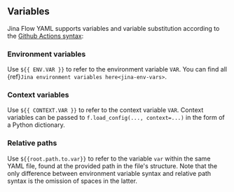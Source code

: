 ## Variables

Jina Flow YAML supports variables and variable substitution according to the [Github Actions syntax](https://docs.github.com/en/actions/learn-github-actions/environment-variables):

### Environment variables

Use `${{ ENV.VAR }}` to refer to the environment variable `VAR`. You can find all {ref}`Jina environment variables here<jina-env-vars>`.

### Context variables

Use `${{ CONTEXT.VAR }}` to refer to the context variable `VAR`.
Context variables can be passed to `f.load_config(..., context=...)` in the form of a Python dictionary.

### Relative paths

Use `${{root.path.to.var}}` to refer to the variable `var` within the same YAML file, found at the provided path in the file's structure.
Note that the only difference between environment variable syntax and relative path syntax is the omission of spaces in the latter.
